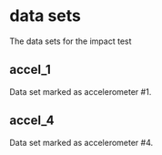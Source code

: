 # data sets
The data sets for the impact test

## accel_1
Data set marked as accelerometer #1.

## accel_4
Data set marked as accelerometer #4.



















